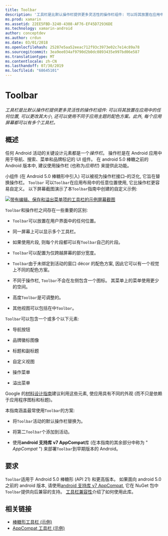 ```yaml
---
title: Toolbar
description: '工具栏是比默认操作栏提供更多灵活性的操作栏组件: 可以将其放置在应用中的任何位置, 可以更改其大小, 还可以使用不同于应用主题的配色方案。 此外, 每个应用屏幕都可以有多个工具栏。'
ms.prod: xamarin
ms.assetid: 22EE5FBD-3240-4308-AF76-EF45D72936DE
ms.technology: xamarin-android
author: conceptdev
ms.author: crdun
ms.date: 03/01/2018
ms.openlocfilehash: 25287e5aa52eeac712f93c3973e02c7e14c89a78
ms.sourcegitcommit: 3ea9ee034af9790d2b0dc0893435e997bd06e587
ms.translationtype: MT
ms.contentlocale: zh-CN
ms.lasthandoff: 07/30/2019
ms.locfileid: "68645101"
---
```

# <a name="toolbar"></a>Toolbar

_工具栏是比默认操作栏提供更多灵活性的操作栏组件: 可以将其放置在应用中的任何位置, 可以更改其大小, 还可以使用不同于应用主题的配色方案。此外, 每个应用屏幕都可以有多个工具栏。_

 
## <a name="overview"></a>概述

任何 Android 活动的关键设计元素都是一个*操作栏*。 操作栏是在 Android 应用中用于导航、搜索、菜单和品牌标记的 UI 组件。 在 android 5.0 棒糖之前的 Android 版本中, 建议使用操作栏 (也称为*应用栏*) 来提供此功能。 

小组件 (在 Android 5.0 棒糖形中引入) 可以被视为操作栏接口&ndash;的泛化, 它旨在替换操作栏。 `Toolbar` 可以`Toolbar`在应用布局中的任意位置使用, 它比操作栏更容易自定义。 以下屏幕截图演示了本`Toolbar`指南中创建的自定义示例: 

[![带有编辑、保存和溢出菜单项的工具栏的示例屏幕截图](images/01-toolbar-sml.png)](images/01-toolbar.png#lightbox)

`Toolbar`和操作栏之间存在一些重要的区别: 

-   `Toolbar`可以放置在用户界面中的任何位置。

-   同一屏幕上可以显示多个工具栏。

-   如果使用片段, 则每个片段都可以有`Toolbar`自己的片段。 

-   `Toolbar`可以配置为仅跨越屏幕的部分宽度。 

-   `Toolbar`由于未绑定到活动的窗口 décor 的配色方案, 因此它可以有一个视觉上不同的配色方案。 

-   不同于操作栏, `Toolbar`不会在左侧包含一个图标。 其菜单上的菜单使用更少的空间。 

-   高度`Toolbar`是可调整的。 

-   其他视图可以包括在中`Toolbar`。 

`Toolbar`可以包含一个或多个以下元素: 

-   导航按钮

-   品牌徽标图像

-   标题和副标题

-   自定义视图

-   操作菜单

-   溢出菜单

Google 的[材料设计指南](https://material.google.com/)建议利用这些元素, 使应用具有不同的外观 (而不只是依赖于应用程序图标和标题)。 

本指南涵盖最常使用`Toolbar`的方案:

-   将`Toolbar`活动的默认操作栏替换为。 

-   将第二`Toolbar`个添加到活动。

-   使用**android 支持库 v7 AppCompat**库 (在本指南的其余部分中称为 " *AppCompat* ") 来部署`Toolbar`到早期版本的 Android。 

 
 
## <a name="requirements"></a>要求

`Toolbar`适用于 Android 5.0 棒糖形 (API 21) 和更高版本。 如果面向 android 5.0 之前的 android 版本, 请使用[android 支持库 v7 AppCompat](https://www.nuget.org/packages/Xamarin.Android.Support.v7.AppCompat/), 它在 NuGet 包中`Toolbar`提供向后兼容的支持。 
[工具栏兼容性](~/android/user-interface/controls/tool-bar/toolbar-compatibility.md)介绍了如何使用此库。 




## <a name="related-links"></a>相关链接

- [棒糖形工具栏 (示例)](https://docs.microsoft.com/samples/xamarin/monodroid-samples/android50-toolbar)
- [AppCompat 工具栏 (示例)](https://docs.microsoft.com/samples/xamarin/monodroid-samples/supportv7-appcompat-toolbar)
